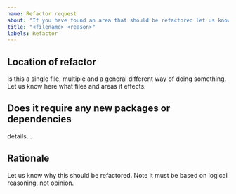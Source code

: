 ```yaml
---
name: Refactor request
about: "If you have found an area that should be refactored let us know."
title: "<filename> <reason>"
labels: Refactor
---
```


## Location of refactor
Is this a single file, multiple and a general different way of doing something. Let us know here what files and areas it effects. 

## Does it require any new packages or dependencies
details...

## Rationale 
Let us know why this should be refactored. Note it must be based on logical reasoning, not opinion.  

